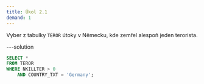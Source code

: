 ```yaml
---
title: Úkol 2.1
demand: 1
---
```


Vyber z tabulky `TEROR` útoky v Německu, kde zemřel alespoň jeden terorista.

---solution

```sql
SELECT *
FROM TEROR
WHERE NKILLTER > 0
    AND COUNTRY_TXT = 'Germany';
```

